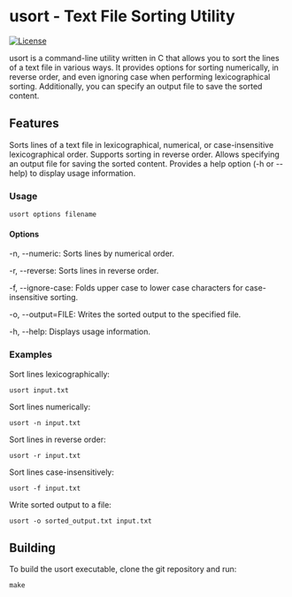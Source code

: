 # usort - Text File Sorting Utility

[![License](https://img.shields.io/badge/license-MIT-blue.svg)](https://https://github.com/Melkor-1/usort/edit/main/LICENSE)

usort is a command-line utility written in C that allows you to sort the lines of a text file in various ways. It provides options for sorting numerically, in reverse order, and even ignoring case when performing lexicographical sorting. Additionally, you can specify an output file to save the sorted content.

## Features
Sorts lines of a text file in lexicographical, numerical, or case-insensitive lexicographical order.
Supports sorting in reverse order.
Allows specifying an output file for saving the sorted content.
Provides a help option (-h or --help) to display usage information.

### Usage

~~~
usort options filename
~~~

#### Options

-n, --numeric: Sorts lines by numerical order.

-r, --reverse: Sorts lines in reverse order.

-f, --ignore-case: Folds upper case to lower case characters for case-insensitive sorting.

-o, --output=FILE: Writes the sorted output to the specified file.

-h, --help: Displays usage information.

### Examples

Sort lines lexicographically:
~~~
usort input.txt
~~~

Sort lines numerically:
~~~
usort -n input.txt
~~~

Sort lines in reverse order:
~~~
usort -r input.txt
~~~

Sort lines case-insensitively:
~~~
usort -f input.txt
~~~

Write sorted output to a file:
~~~
usort -o sorted_output.txt input.txt
~~~

## Building
To build the usort executable, clone the git repository and run:
~~~
make
~~~

